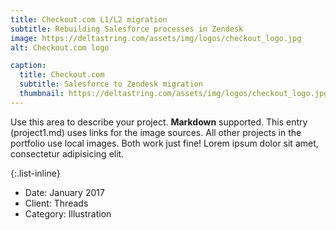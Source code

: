 ```yaml
---
title: Checkout.com L1/L2 migration
subtitle: Rebuilding Salesforce processes in Zendesk
image: https://deltastring.com/assets/img/logos/checkout_logo.jpg
alt: Checkout.com logo

caption:
  title: Checkout.com
  subtitle: Salesforce to Zendesk migration
  thumbnail: https://deltastring.com/assets/img/logos/checkout_logo.jpg
---
```

Use this area to describe your project. **Markdown** supported. This entry (project1.md) uses links for the image sources. All other projects in the portfolio use local images. Both work just fine! Lorem ipsum dolor sit amet, consectetur adipisicing elit. 

{:.list-inline}
- Date: January 2017
- Client: Threads
- Category: Illustration

